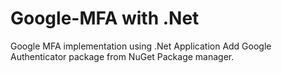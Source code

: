 # Google-MFA with .Net
Google MFA implementation using .Net Application
Add Google Authenticator package from NuGet Package manager.
